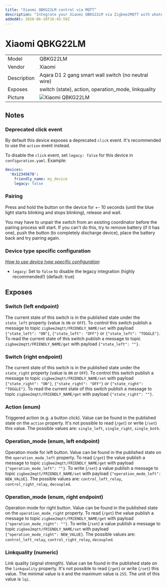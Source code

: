 ```yaml
---
title: "Xiaomi QBKG22LM control via MQTT"
description: "Integrate your Xiaomi QBKG22LM via Zigbee2MQTT with whatever smart home infrastructure you are using without the vendors bridge or gateway."
addedAt: 2020-06-10T16:45:59Z
---
```


<!-- !!!! -->
<!-- ATTENTION: This file is auto-generated through docgen! -->
<!-- You can only edit the "## Notes"-Section. -->
<!-- !!!! -->

# Xiaomi QBKG22LM

|     |     |
|-----|-----|
| Model | QBKG22LM  |
| Vendor  | Xiaomi  |
| Description | Aqara D1 2 gang smart wall switch (no neutral wire) |
| Exposes | switch (state), action, operation_mode, linkquality |
| Picture | ![Xiaomi QBKG22LM](https://psi-4ward.github.io/zigbee2mqtt.io/images/devices/QBKG22LM.jpg) |


## Notes


### Deprecated click event
By default this device exposes a deprecated `click` event. It's recommended to use the `action` event instead.

To disable the `click` event, set `legacy: false` for this device in `configuration.yaml`. Example:

```yaml
devices:
  '0x12345678':
    friendly_name: my_device
    legacy: false
```


### Pairing
Press and hold the button on the device for +- 10 seconds
(until the blue light starts blinking and stops blinking), release and wait.

You may have to unpair the switch from an existing coordinator before the pairing process will start.
If you can't do this, try to remove battery (if it has one), push the button (to completely discharge device), place the battery back and try pairing again.

### Device type specific configuration
*[How to use device type specific configuration](../guide/configuration/#device-specific-configuration)*

* `legacy`: Set to `false` to disable the legacy integration (highly recommended!) (default: true)



## Exposes

### Switch (left endpoint)
The current state of this switch is in the published state under the `state_left` property (value is `ON` or `OFF`).
To control this switch publish a message to topic `zigbee2mqtt/FRIENDLY_NAME/set` with payload `{"state_left": "ON"}`, `{"state_left": "OFF"}` or `{"state_left": "TOGGLE"}`.
To read the current state of this switch publish a message to topic `zigbee2mqtt/FRIENDLY_NAME/get` with payload `{"state_left": ""}`.

### Switch (right endpoint)
The current state of this switch is in the published state under the `state_right` property (value is `ON` or `OFF`).
To control this switch publish a message to topic `zigbee2mqtt/FRIENDLY_NAME/set` with payload `{"state_right": "ON"}`, `{"state_right": "OFF"}` or `{"state_right": "TOGGLE"}`.
To read the current state of this switch publish a message to topic `zigbee2mqtt/FRIENDLY_NAME/get` with payload `{"state_right": ""}`.

### Action (enum)
Triggered action (e.g. a button click).
Value can be found in the published state on the `action` property.
It's not possible to read (`/get`) or write (`/set`) this value.
The possible values are: `single_left`, `single_right`, `single_both`.

### Operation_mode (enum, left endpoint)
Operation mode for left button.
Value can be found in the published state on the `operation_mode_left` property.
To read (`/get`) the value publish a message to topic `zigbee2mqtt/FRIENDLY_NAME/get` with payload `{"operation_mode_left": ""}`.
To write (`/set`) a value publish a message to topic `zigbee2mqtt/FRIENDLY_NAME/set` with payload `{"operation_mode_left": NEW_VALUE}`.
The possible values are: `control_left_relay`, `control_right_relay`, `decoupled`.

### Operation_mode (enum, right endpoint)
Operation mode for right button.
Value can be found in the published state on the `operation_mode_right` property.
To read (`/get`) the value publish a message to topic `zigbee2mqtt/FRIENDLY_NAME/get` with payload `{"operation_mode_right": ""}`.
To write (`/set`) a value publish a message to topic `zigbee2mqtt/FRIENDLY_NAME/set` with payload `{"operation_mode_right": NEW_VALUE}`.
The possible values are: `control_left_relay`, `control_right_relay`, `decoupled`.

### Linkquality (numeric)
Link quality (signal strength).
Value can be found in the published state on the `linkquality` property.
It's not possible to read (`/get`) or write (`/set`) this value.
The minimal value is `0` and the maximum value is `255`.
The unit of this value is `lqi`.

